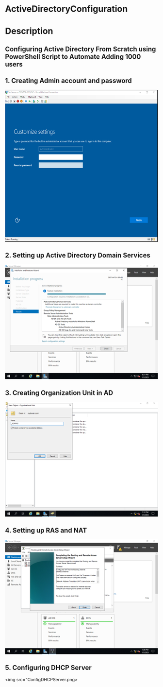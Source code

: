 # ActiveDirectoryConfiguration

<h1>Description</h1>
  
<h2>Configuring Active Directory From Scratch using PowerShell Script to Automate Adding 1000 users</h2>
 
  <h2>1. Creating Admin account and password </h2>
 
 <img src="WindowsServerVM.png" height="500" >
 
 <h2>2. Setting up Active Directory Domain Services </h2>
 
 <img src="SettingUpAD.png" >
 
 <h2>3. Creating Organization Unit in AD </h2>
 
 <img src="CreatingOUforAdmin.png" >
  
  <h2>4. Setting up RAS and NAT </h2>
   
   <img src="SettingUpRASandNAT.png">
    
  <h2> 5. Configuring DHCP Server </h2>
  
  <img src="ConfigDHCPServer.png>
    
    
 
 
 

